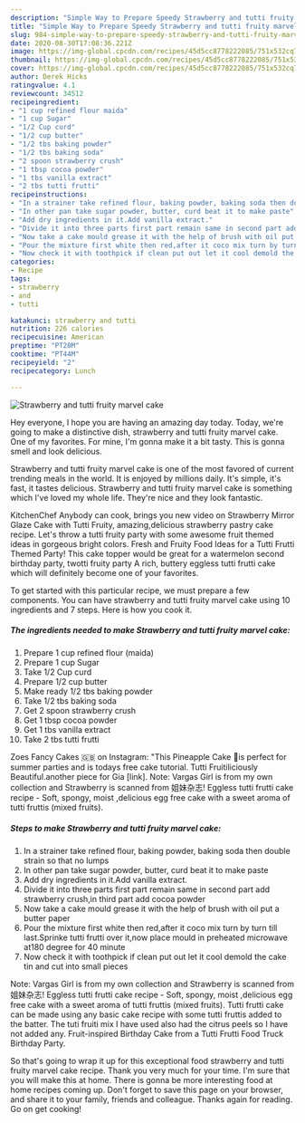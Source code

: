 ```yaml
---
description: "Simple Way to Prepare Speedy Strawberry and tutti fruity marvel cake"
title: "Simple Way to Prepare Speedy Strawberry and tutti fruity marvel cake"
slug: 984-simple-way-to-prepare-speedy-strawberry-and-tutti-fruity-marvel-cake
date: 2020-08-30T17:08:36.221Z
image: https://img-global.cpcdn.com/recipes/45d5cc8778222085/751x532cq70/strawberry-and-tutti-fruity-marvel-cake-recipe-main-photo.jpg
thumbnail: https://img-global.cpcdn.com/recipes/45d5cc8778222085/751x532cq70/strawberry-and-tutti-fruity-marvel-cake-recipe-main-photo.jpg
cover: https://img-global.cpcdn.com/recipes/45d5cc8778222085/751x532cq70/strawberry-and-tutti-fruity-marvel-cake-recipe-main-photo.jpg
author: Derek Hicks
ratingvalue: 4.1
reviewcount: 34512
recipeingredient:
- "1 cup refined flour maida"
- "1 cup Sugar"
- "1/2 Cup curd"
- "1/2 cup butter"
- "1/2 tbs baking powder"
- "1/2 tbs baking soda"
- "2 spoon strawberry crush"
- "1 tbsp cocoa powder"
- "1 tbs vanilla extract"
- "2 tbs tutti frutti"
recipeinstructions:
- "In a strainer take refined flour, baking powder, baking soda then double strain so that no lumps"
- "In other pan take sugar powder, butter, curd beat it to make paste"
- "Add dry ingredients in it.Add vanilla extract."
- "Divide it into three parts first part remain same in second part add strawberry crush,in third part add cocoa powder"
- "Now take a cake mould grease it with the help of brush with oil put a butter paper"
- "Pour the mixture first white then red,after it coco mix turn by turn till last.Sprinke tutti frutti over it,now place mould in preheated microwave at180 degree for 40 minute"
- "Now check it with toothpick if clean put out let it cool demold the cake tin and cut into small pieces"
categories:
- Recipe
tags:
- strawberry
- and
- tutti

katakunci: strawberry and tutti 
nutrition: 226 calories
recipecuisine: American
preptime: "PT20M"
cooktime: "PT44M"
recipeyield: "2"
recipecategory: Lunch

---
```



![Strawberry and tutti fruity marvel cake](https://img-global.cpcdn.com/recipes/45d5cc8778222085/751x532cq70/strawberry-and-tutti-fruity-marvel-cake-recipe-main-photo.jpg)

Hey everyone, I hope you are having an amazing day today. Today, we're going to make a distinctive dish, strawberry and tutti fruity marvel cake. One of my favorites. For mine, I'm gonna make it a bit tasty. This is gonna smell and look delicious.

Strawberry and tutti fruity marvel cake is one of the most favored of current trending meals in the world. It is enjoyed by millions daily. It's simple, it's fast, it tastes delicious. Strawberry and tutti fruity marvel cake is something which I've loved my whole life. They're nice and they look fantastic.

KitchenChef Anybody can cook, brings you new video on Strawberry Mirror Glaze Cake with Tutti Fruity, amazing,delicious strawberry pastry cake recipe. Let&#39;s throw a tutti fruity party with some awesome fruit themed ideas in gorgeous bright colors. Fresh and Fruity Food Ideas for a Tutti Frutti Themed Party! This cake topper would be great for a watermelon second birthday party, twotti fruity party A rich, buttery eggless tutti frutti cake which will definitely become one of your favorites.


To get started with this particular recipe, we must prepare a few components. You can have strawberry and tutti fruity marvel cake using 10 ingredients and 7 steps. Here is how you cook it.

<!--inarticleads1-->

##### The ingredients needed to make Strawberry and tutti fruity marvel cake:

1. Prepare 1 cup refined flour (maida)
1. Prepare 1 cup Sugar
1. Take 1/2 Cup curd
1. Prepare 1/2 cup butter
1. Make ready 1/2 tbs baking powder
1. Take 1/2 tbs baking soda
1. Get 2 spoon strawberry crush
1. Get 1 tbsp cocoa powder
1. Get 1 tbs vanilla extract
1. Take 2 tbs tutti frutti


Zoes Fancy Cakes 🇬🇧 on Instagram: &#34;This Pineapple Cake 🍍is perfect for summer parties and is todays free cake tutorial. Tutti Fruitiliciously Beautiful.another piece for Gia [link]. Note: Vargas Girl is from my own collection and Strawberry is scanned from 姐妹杂志! Eggless tutti frutti cake recipe - Soft, spongy, moist ,delicious egg free cake with a sweet aroma of tutti fruttis (mixed fruits). 

<!--inarticleads2-->

##### Steps to make Strawberry and tutti fruity marvel cake:

1. In a strainer take refined flour, baking powder, baking soda then double strain so that no lumps
1. In other pan take sugar powder, butter, curd beat it to make paste
1. Add dry ingredients in it.Add vanilla extract.
1. Divide it into three parts first part remain same in second part add strawberry crush,in third part add cocoa powder
1. Now take a cake mould grease it with the help of brush with oil put a butter paper
1. Pour the mixture first white then red,after it coco mix turn by turn till last.Sprinke tutti frutti over it,now place mould in preheated microwave at180 degree for 40 minute
1. Now check it with toothpick if clean put out let it cool demold the cake tin and cut into small pieces


Note: Vargas Girl is from my own collection and Strawberry is scanned from 姐妹杂志! Eggless tutti frutti cake recipe - Soft, spongy, moist ,delicious egg free cake with a sweet aroma of tutti fruttis (mixed fruits). Tutti frutti cake can be made using any basic cake recipe with some tutti fruttis added to the batter. The tuti fruiti mix I have used also had the citrus peels so I have not added any. Fruit-inspired Birthday Cake from a Tutti Frutti Food Truck Birthday Party. 

So that's going to wrap it up for this exceptional food strawberry and tutti fruity marvel cake recipe. Thank you very much for your time. I'm sure that you will make this at home. There is gonna be more interesting food at home recipes coming up. Don't forget to save this page on your browser, and share it to your family, friends and colleague. Thanks again for reading. Go on get cooking!
